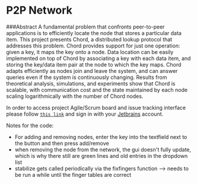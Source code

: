 # P2P Network

###Abstract
A fundamental problem that confronts peer-to-peer applications is
to efficiently locate the node that stores a particular data item. This
project presents Chord, a distributed lookup protocol that addresses
this problem. Chord provides support for just one operation: given
a key, it maps the key onto a node. Data location can be easily
implemented on top of Chord by associating a key with each data
item, and storing the key/data item pair at the node to which the
key maps. Chord adapts efficiently as nodes join and leave the
system, and can answer queries even if the system is continuously
changing. Results from theoretical analysis, simulations, and experiments
show that Chord is scalable, with communication cost
and the state maintained by each node scaling logarithmically with
the number of Chord nodes.

In order to access project Agile/Scrum board and issue tracking interface please follow [`this link`](https://grigala.myjetbrains.com/youtrack/) and sign in with your [Jetbrains](https://myjetbrains.com/) account.

Notes for the code:

- For adding and removing nodes, enter the key into the textfield next to the button and then press add/remove
- when removing the node from the network, the gui doesn't fully update,
    which is why there still are green lines and old entries in the dropdown list
- stabilize gets called periodically via the fixfingers function
--> needs to be run a while until the finger tables are correct
